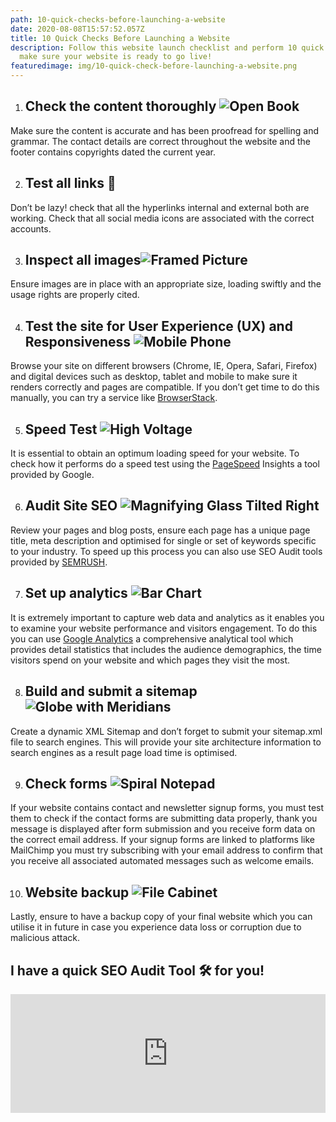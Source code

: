 ```yaml
---
path: 10-quick-checks-before-launching-a-website
date: 2020-08-08T15:57:52.057Z
title: 10 Quick Checks Before Launching a Website
description: Follow this website launch checklist and perform 10 quick checks to
  make sure your website is ready to go live!
featuredimage: img/10-quick-check-before-launching-a-website.png
---
```

<!--StartFragment-->

1. ## Check the content thoroughly **![Open Book](https://lh6.googleusercontent.com/aZ-KkNSnuwZ0VzYPCs33JPdJofMIzj_rNdODSG0S3NCvpnOPPlWD6n-0qlrdXcbPZ9vEk6TTR-kfQleGeqDbFJw-iG8z54PlSr-1_Pli7CXokCmgXGD_BJ7uUc8uxCLZjGkLTwlD "Open Book")**

Make sure the content is accurate and has been proofread for spelling and grammar. The contact details are correct throughout the website and the footer contains copyrights dated the current year.

2. ## Test all links 🔗

Don’t be lazy! check that all the hyperlinks internal and external both are working. Check that all social media icons are associated with the correct accounts.

3. ## Inspect all images[](https://emojipedia.org/openmoji/12.3/framed-picture/)**![Framed Picture](https://lh4.googleusercontent.com/9FlwdEF0elO-R3svSl6iBpMRzUt0v7IGW-SY148ByuBKn98S28qFVwT5NKPCJvjg7XzkhT-g4hMogN6UYznIXLy43Lvg7WrnPMmB_A4HHeikby9Efdr-_AiHcy7En9rvCe36aGB7 "Framed Picture")**

Ensure images are in place with an appropriate size, loading swiftly and the usage rights are properly cited.

4. ## Test the site for User Experience (UX) and Responsiveness **![Mobile Phone](https://lh4.googleusercontent.com/mjJTJmvKWqbroWUmUZ5-C0vw84wfvGWADGVbCjv_LB7b1Jr59e_R1Twf-ueT2Yzg_vpRZtPnWqnPgZrLGLd4PehTp8MbF4HVsGma6coUEz1SAK8S_3fN34Tf_TLttXJ9dIqrXuqx "Mobile Phone")**

Browse your site on different browsers (Chrome, IE, Opera, Safari, Firefox) and digital devices such as desktop, tablet and mobile to make sure it renders correctly and pages are compatible. If you don’t get time to do this manually, you can try a service like [BrowserStack](https://www.browserstack.com/).

5. ## Speed Test **![High Voltage](https://lh5.googleusercontent.com/sMpr-z2CpEYETG5pqca6ak2Z9Oeaa8Ow7HOMxzQxl5xF2wLanTTqG2dLU-XWw27-aIxbq3fyF2pZvSuxAP8HyhMpjBoPfyjaCiTcF6iXQ_GPJ5raf-67cdEqi3WGNdES5t4_lUyJ "High Voltage")**

It is essential to obtain an optimum loading speed for your website. To check how it performs do a speed test using the [PageSpeed](https://developers.google.com/speed/pagespeed/insights/) Insights a tool provided by Google.

6. ## Audit Site SEO **![Magnifying Glass Tilted Right](https://lh3.googleusercontent.com/P03pVhMPKZ5cHsctwlshkqisUq7_cAaNkNmI2PbF3_NQQKYf9hkbzNXbYoAMjtjXRo0-3uGEtdFj_VXEbJjBJfYA-FU0CrkVGtUvU1Ij-3CFMBgMqD3ab5PqyYGpTOQVMb02Rryq "Magnifying Glass Tilted Right")**

Review your pages and blog posts, ensure each page has a unique page title, meta description and optimised for single or set of keywords specific to your industry. To speed up this process you can also use SEO Audit tools provided by [SEMRUSH](https://www.semrush.com/lp/site-audit-do/en/?ref=1069449657&utm_campaign=landing_site_audit&utm_source=berush&utm_medium=promo&utm_term=93).

7. ## Set up analytics **![Bar Chart](https://lh4.googleusercontent.com/CpO33J62foZqvVDopdOGntjA6nwo5AKPDS_sVq6XBGLBULcq_b5q5FcEoMY7stHrg8CnTBcn8hc3AYLTGHUckUeAnUcUwJDNGDTHaMPg9gG2hEkXJLBlfQzlm0UWqe3fNSt0BgMv "Bar Chart")**

It is extremely important to capture web data and analytics as it enables you to examine your website performance and visitors engagement. To do this you can use [Google Analytics](https://analytics.google.com/analytics/web/#/) a comprehensive analytical tool which provides detail statistics that includes the audience demographics, the time visitors spend on your website and which pages they visit the most.

8. ## Build and submit a sitemap **![Globe with Meridians](https://lh5.googleusercontent.com/PAsU2oDDYt6NzhPCFr_GsZkcsc8ygKl857SsZhdr94LfNKKZsm0iTu-1v83mkNK2Q6G-G5AXuIEyGCMQQzNW6s0TrirO6UoP-8WT3djMLBNrfbMdEpXTnjRHDMLpSW9Wy0EKVQgh "Globe with Meridians")**

Create a dynamic XML Sitemap and don’t forget to submit your sitemap.xml file to search engines. This will provide your site architecture information to search engines as a result page load time is optimised.

9. ## Check forms **![Spiral Notepad](https://lh4.googleusercontent.com/SWiNpdxh8P0ion-JYX2C-pUyxUe9Ez8XPRlFQfmnxNIS-a0X24DurdEeluPJllRpm-xLrGEZrhnivyWUloLYw8yW7CV5PJbJCfOvbEVPBmS2DsanwDGO-Sa7ZvB3bd_Cr6R3Yvwr "Spiral Notepad")**

If your website contains contact and newsletter signup forms, you must test them to check if the contact forms are submitting data properly, thank you message is displayed after form submission and you receive form data on the correct email address. If your signup forms are linked to platforms like MailChimp you must try subscribing with your email address to confirm that you receive all associated automated messages such as welcome emails.

10. ## Website backup **![File Cabinet](https://lh6.googleusercontent.com/DzRryjY8az03mA-yBsqwxrUJIwfBdcOEph_-ZJxptHr3erY2jxLIHnbboKu6-YhS0hrc6PCNTmcvLdvAkSzZNfvPYX4u8eI8a245Jrd-yimxtQ4EaNRv5L_0i-DmoO-5UBt_nzro "File Cabinet")**

Lastly, ensure to have a backup copy of your final website which you can utilise it in future in case you experience data loss or corruption due to malicious attack.

## I have a quick SEO Audit Tool 🛠️ for you!

<!--EndFragment-->

<iframe src="https://pm.berush.com/widgets/site-audit-interactive/?ref=1069449657&utm_campaign=widget_site_audit_widget&utm_source=berush&utm_medium=promo&utm_term=12&new_window=true&color=55&lang=en" frameborder="0" scrolling="no" width="100%" height="190" />

<!--EndFragment-->